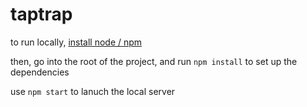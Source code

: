 # taptrap

to run locally, [install node / npm](https://nodejs.org/en/)

then, go into the root of the project, and run `npm install` to set up the dependencies

use `npm start` to lanuch the local server
